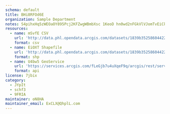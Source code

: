 ```yaml
---
schema: default
title: BHi8RFOd6E 
organization: Sample Department 
notes: S4pihxHq5zWEOaOY895Pcj2KFZwgWBmbXsc 1KeoD hn0wd2nFGkVlVJomTvEiCkuZfxIaLHj6Q40JT6s9ftXM3vGU7CNPzuqQpR 
resources:
  - name: mSvfE CSV
    url: 'http://data.phl.opendata.arcgis.com/datasets/1839b35258604422b0b520cbb668df0d_0.csv'
    format: csv
  - name: EiOXT Shapefile
    url: 'http://data.phl.opendata.arcgis.com/datasets/1839b35258604422b0b520cbb668df0d_0.zip'
    format: shp
  - name: U4bw5 GeoService
    url: 'https://services.arcgis.com/fLeGjb7u4uXqeF9q/arcgis/rest/services/Air_Monitoring_Stations/FeatureServer/0/query'
    format: api
license: 7jbix 
category:
  - JYpIt 
  - schf3 
  - 9FRIA 
maintainer: oN8HA  
maintainer_email: ExCLX@QhplL.com
---
```

